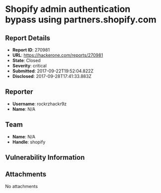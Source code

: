 # Shopify admin authentication bypass using partners.shopify.com

## Report Details
- **Report ID**: 270981
- **URL**: https://hackerone.com/reports/270981
- **State**: Closed
- **Severity**: critical
- **Submitted**: 2017-09-22T19:52:04.822Z
- **Disclosed**: 2017-09-28T17:41:33.883Z

## Reporter
- **Username**: rockrzhackr9z
- **Name**: N/A

## Team
- **Name**: N/A
- **Handle**: shopify

## Vulnerability Information


## Attachments
No attachments
